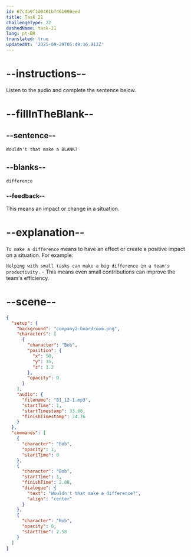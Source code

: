 ```yaml
---
id: 67c4b9f1d0401bf46b090eed
title: Task 21
challengeType: 22
dashedName: task-21
lang: pt-BR
translated: true
updatedAt: '2025-09-29T05:49:16.912Z'
---
```


<!-- (Audio) Bob: Wouldn't that make a difference? -->

# --instructions--

Listen to the audio and complete the sentence below.

# --fillInTheBlank--

## --sentence--

`Wouldn't that make a BLANK?`  

## --blanks--

`difference`  

### --feedback--

This means an impact or change in a situation.  

# --explanation--

`To make a difference` means to have an effect or create a positive impact on a situation. For example:

`Helping with small tasks can make a big difference in a team's productivity.` - This means even small contributions can improve the team's efficiency.

# --scene--

```json
{
  "setup": {
    "background": "company2-boardroom.png",
    "characters": [
      {
        "character": "Bob",
        "position": {
          "x": 50,
          "y": 15,
          "z": 1.2
        },
        "opacity": 0
      }
    ],
    "audio": {
      "filename": "B1_12-1.mp3",
      "startTime": 1,
      "startTimestamp": 33.68,
      "finishTimestamp": 34.76
    }
  },
  "commands": [
    {
      "character": "Bob",
      "opacity": 1,
      "startTime": 0
    },
    {
      "character": "Bob",
      "startTime": 1,
      "finishTime": 2.08,
      "dialogue": {
        "text": "Wouldn't that make a difference?",
        "align": "center"
      }
    },
    {
      "character": "Bob",
      "opacity": 0,
      "startTime": 2.58
    }
  ]
}
```
